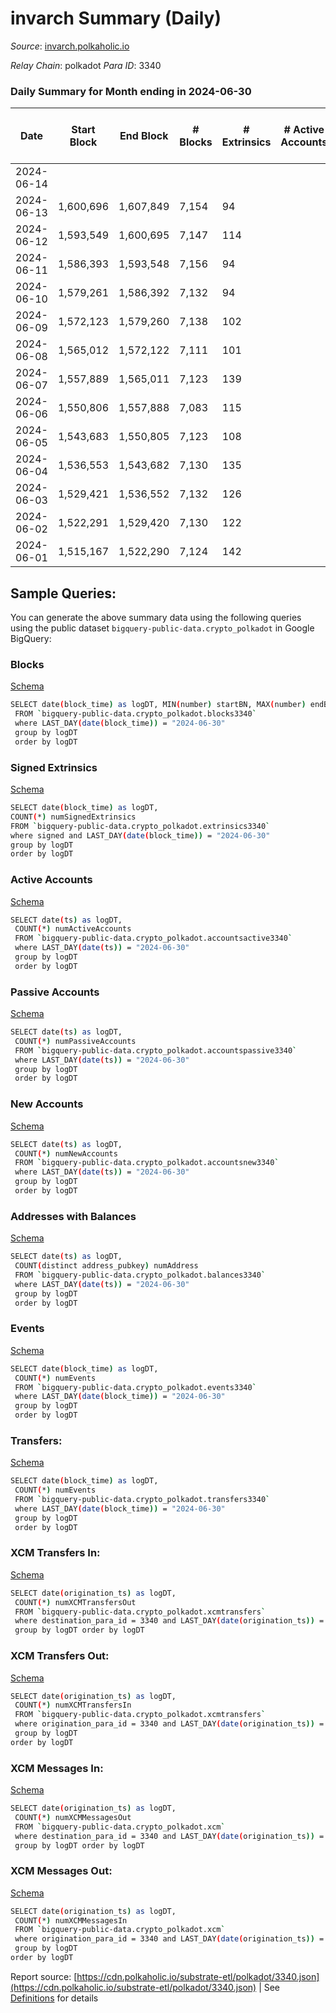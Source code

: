 # invarch Summary (Daily)

_Source_: [invarch.polkaholic.io](https://invarch.polkaholic.io)

*Relay Chain*: polkadot
*Para ID*: 3340



### Daily Summary for Month ending in 2024-06-30


| Date    | Start Block | End Block | # Blocks | # Extrinsics | # Active Accounts | # Passive Accounts | # New Accounts | # Addresses | # Events  | # Transfers ($USD) | # XCM Transfers In ($USD) | # XCM Transfers Out ($USD) | # XCM In | # XCM Out | Issues |
|---------|-------------|-----------|----------|--------------|-------------------|--------------------|----------------|-------------|-----------|--------------------|---------------------------|----------------------------|----------|-----------|--------|
| 2024-06-14 |  |  |  |  |  |  |  |  |  |   |   |   |  |  |  |
| 2024-06-13 | 1,600,696 | 1,607,849 | 7,154 | 94 |  |  |  | 76,544 | 22,254 | 2,005  |   |   |  |  |  |
| 2024-06-12 | 1,593,549 | 1,600,695 | 7,147 | 114 |  |  |  | 76,542 | 22,532 | 2,138  |   |   |  |  |  |
| 2024-06-11 | 1,586,393 | 1,593,548 | 7,156 | 94 |  |  |  | 76,542 | 21,670 | 1,998  |   |   |  |  |  |
| 2024-06-10 | 1,579,261 | 1,586,392 | 7,132 | 94 |  |  |  | 76,542 | 20,867 | 1,997  |   |   |  |  |  |
| 2024-06-09 | 1,572,123 | 1,579,260 | 7,138 | 102 |  |  |  | 76,541 | 22,054 | 2,156  |   |   |  |  |  |
| 2024-06-08 | 1,565,012 | 1,572,122 | 7,111 | 101 |  |  |  | 76,541 | 25,372 | 2,181  |   |   |  |  |  |
| 2024-06-07 | 1,557,889 | 1,565,011 | 7,123 | 139 |  |  |  | 76,541 | 23,130 | 2,599  |   |   |  |  |  |
| 2024-06-06 | 1,550,806 | 1,557,888 | 7,083 | 115 |  |  |  | 76,539 | 23,147 | 2,320  |   |   |  |  |  |
| 2024-06-05 | 1,543,683 | 1,550,805 | 7,123 | 108 |  |  |  | 76,539 | 23,155 | 2,299  |   |   |  |  |  |
| 2024-06-04 | 1,536,553 | 1,543,682 | 7,130 | 135 |  |  |  | 76,538 | 27,490 | 2,331  |   |   |  |  |  |
| 2024-06-03 | 1,529,421 | 1,536,552 | 7,132 | 126 |  |  |  | 76,524 | 25,459 | 2,589  |   |   |  |  |  |
| 2024-06-02 | 1,522,291 | 1,529,420 | 7,130 | 122 |  |  |  | 76,524 | 23,214 | 2,420  |   |   |  |  |  |
| 2024-06-01 | 1,515,167 | 1,522,290 | 7,124 | 142 |  |  |  | 76,524 | 25,027 | 2,742  |   |   |  |  |  |

## Sample Queries:
You can generate the above summary data using the following queries using the public dataset `bigquery-public-data.crypto_polkadot` in Google BigQuery:


### Blocks 

[Schema](https://github.com/colorfulnotion/substrate-etl/blob/main/schema/blocks.json)

```bash
SELECT date(block_time) as logDT, MIN(number) startBN, MAX(number) endBN, COUNT(*) numBlocks 
 FROM `bigquery-public-data.crypto_polkadot.blocks3340`  
 where LAST_DAY(date(block_time)) = "2024-06-30" 
 group by logDT 
 order by logDT
```

### Signed Extrinsics 

[Schema](https://github.com/colorfulnotion/substrate-etl/blob/main/schema/extrinsics.json)

```bash
SELECT date(block_time) as logDT, 
COUNT(*) numSignedExtrinsics 
FROM `bigquery-public-data.crypto_polkadot.extrinsics3340`  
where signed and LAST_DAY(date(block_time)) = "2024-06-30" 
group by logDT 
order by logDT
```

### Active Accounts 

[Schema](https://github.com/colorfulnotion/substrate-etl/blob/main/schema/accountsactive.json)

```bash
SELECT date(ts) as logDT, 
 COUNT(*) numActiveAccounts 
 FROM `bigquery-public-data.crypto_polkadot.accountsactive3340` 
 where LAST_DAY(date(ts)) = "2024-06-30" 
 group by logDT 
 order by logDT
```

### Passive Accounts 

[Schema](https://github.com/colorfulnotion/substrate-etl/blob/main/schema/accountspassive.json)

```bash
SELECT date(ts) as logDT, 
 COUNT(*) numPassiveAccounts 
 FROM `bigquery-public-data.crypto_polkadot.accountspassive3340` 
 where LAST_DAY(date(ts)) = "2024-06-30" 
 group by logDT 
 order by logDT
```

### New Accounts 

[Schema](https://github.com/colorfulnotion/substrate-etl/blob/main/schema/accountsnew.json)

```bash
SELECT date(ts) as logDT, 
 COUNT(*) numNewAccounts 
 FROM `bigquery-public-data.crypto_polkadot.accountsnew3340` 
 where LAST_DAY(date(ts)) = "2024-06-30" 
 group by logDT
 order by logDT
```

### Addresses with Balances 

[Schema](https://github.com/colorfulnotion/substrate-etl/blob/main/schema/balances.json)

```bash
SELECT date(ts) as logDT,
 COUNT(distinct address_pubkey) numAddress 
 FROM `bigquery-public-data.crypto_polkadot.balances3340` 
 where LAST_DAY(date(ts)) = "2024-06-30" 
 group by logDT 
 order by logDT
```

### Events 

[Schema](https://github.com/colorfulnotion/substrate-etl/blob/main/schema/events.json)

```bash
SELECT date(block_time) as logDT, 
 COUNT(*) numEvents 
 FROM `bigquery-public-data.crypto_polkadot.events3340` 
 where LAST_DAY(date(block_time)) = "2024-06-30" 
 group by logDT 
 order by logDT
```

### Transfers:

[Schema](https://github.com/colorfulnotion/substrate-etl/blob/main/schema/transfers.json)

```bash
SELECT date(block_time) as logDT, 
 COUNT(*) numEvents 
 FROM `bigquery-public-data.crypto_polkadot.transfers3340` 
 where LAST_DAY(date(block_time)) = "2024-06-30" 
 group by logDT 
 order by logDT
```

### XCM Transfers In: 

[Schema](https://github.com/colorfulnotion/substrate-etl/blob/main/schema/xcmtransfers.json)

```bash
SELECT date(origination_ts) as logDT, 
 COUNT(*) numXCMTransfersOut 
 FROM `bigquery-public-data.crypto_polkadot.xcmtransfers` 
 where destination_para_id = 3340 and LAST_DAY(date(origination_ts)) = "2024-06-30" 
 group by logDT order by logDT
```

### XCM Transfers Out: 

[Schema](https://github.com/colorfulnotion/substrate-etl/blob/main/schema/xcmtransfers.json)

```bash
SELECT date(origination_ts) as logDT, 
 COUNT(*) numXCMTransfersIn 
 FROM `bigquery-public-data.crypto_polkadot.xcmtransfers` 
 where origination_para_id = 3340 and LAST_DAY(date(origination_ts)) = "2024-06-30" 
 group by logDT 
order by logDT
```

### XCM Messages In: 

[Schema](https://github.com/colorfulnotion/substrate-etl/blob/main/schema/xcm.json)

```bash
SELECT date(origination_ts) as logDT, 
 COUNT(*) numXCMMessagesOut 
 FROM `bigquery-public-data.crypto_polkadot.xcm` 
 where destination_para_id = 3340 and LAST_DAY(date(origination_ts)) = "2024-06-30" 
 group by logDT order by logDT
```

### XCM Messages Out: 

[Schema](https://github.com/colorfulnotion/substrate-etl/blob/main/schema/xcm.json)

```bash
SELECT date(origination_ts) as logDT, 
 COUNT(*) numXCMMessagesIn 
 FROM `bigquery-public-data.crypto_polkadot.xcm` 
 where origination_para_id = 3340 and LAST_DAY(date(origination_ts)) = "2024-06-30" 
 group by logDT 
order by logDT
```


Report source: [https://cdn.polkaholic.io/substrate-etl/polkadot/3340.json](https://cdn.polkaholic.io/substrate-etl/polkadot/3340.json) | See [Definitions](/DEFINITIONS.md) for details
